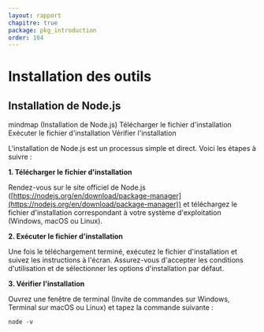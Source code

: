 ```yaml
---
layout: rapport
chapitre: true
package: pkg_introduction
order: 104
---
```




# Installation des outils

<!-- new slide -->

## Installation de Node.js


<div class="mermaid">
mindmap
(Installation de Node.js) 
    Télécharger le fichier d'installation
    Exécuter le fichier d'installation
    Vérifier l'installation
</div>

<!-- note -->

L'installation de Node.js est un processus simple et direct. Voici les étapes à suivre :



**1. Télécharger le fichier d'installation**

Rendez-vous sur le site officiel de Node.js ([https://nodejs.org/en/download/package-manager](https://nodejs.org/en/download/package-manager)) et téléchargez le fichier d'installation correspondant à votre système d'exploitation (Windows, macOS ou Linux).

**2. Exécuter le fichier d'installation**

Une fois le téléchargement terminé, exécutez le fichier d'installation et suivez les instructions à l'écran. Assurez-vous d'accepter les conditions d'utilisation et de sélectionner les options d'installation par défaut.

**3. Vérifier l'installation**

Ouvrez une fenêtre de terminal (Invite de commandes sur Windows, Terminal sur macOS ou Linux) et tapez la commande suivante :

```
node -v
```
